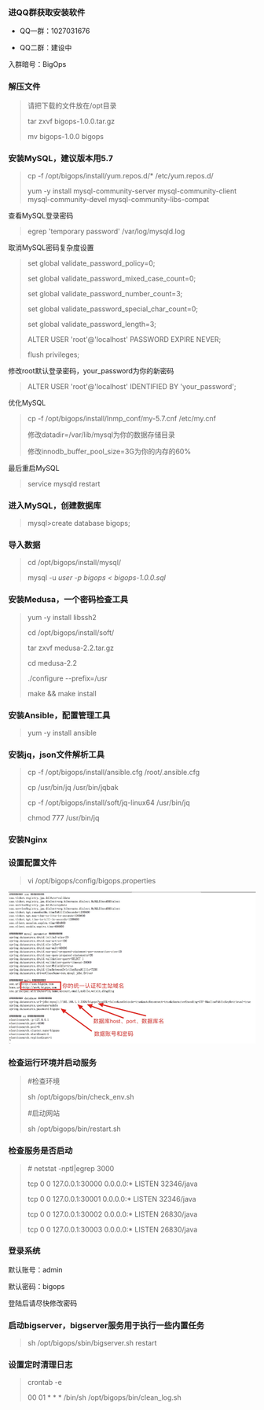 ### 进QQ群获取安装软件

* QQ一群：1027031676

* QQ二群：建设中

入群暗号：BigOps

### **解压文件**

> 请把下载的文件放在/opt目录
>
> tar zxvf bigops-1.0.0.tar.gz
>
> mv bigops-1.0.0 bigops

### 安装MySQL，建议版本用5.7

> cp -f /opt/bigops/install/yum.repos.d/\* /etc/yum.repos.d/
>
> yum -y install mysql-community-server mysql-community-client mysql-community-devel mysql-community-libs-compat

查看MySQL登录密码

> egrep 'temporary password' /var/log/mysqld.log

取消MySQL密码复杂度设置

> set global validate\_password\_policy=0;
>
> set global validate\_password\_mixed\_case\_count=0;
>
> set global validate\_password\_number\_count=3;
>
> set global validate\_password\_special\_char\_count=0;
>
> set global validate\_password\_length=3;
>
> ALTER USER 'root'@'localhost' PASSWORD EXPIRE NEVER;
>
> flush privileges;

修改root默认登录密码，your\_password为你的新密码

> ALTER USER 'root'@'localhost' IDENTIFIED BY 'your\_password';

优化MySQL

> cp -f /opt/bigops/install/lnmp\_conf/my-5.7.cnf /etc/my.cnf
>
> 修改datadir=/var/lib/mysql为你的数据存储目录
>
> 修改innodb\_buffer\_pool\_size=3G为你的内存的60%

最后重启MySQL

> service mysqld restart

### 进入MySQL，创建数据库

> mysql&gt;create database bigops;

### 导入数据

> cd /opt/bigops/install/mysql/
>
> mysql -u _user -p bigops &lt; bigops-1.0.0.sql_

### 安装Medusa，一个密码检查工具

> yum -y install libssh2
>
> cd /opt/bigops/install/soft/
>
> tar zxvf medusa-2.2.tar.gz
>
> cd medusa-2.2
>
> ./configure --prefix=/usr
>
> make && make install

### 安装Ansible，配置管理工具

> yum -y install ansible

### 安装jq，json文件解析工具

> cp -f /opt/bigops/install/ansible.cfg /root/.ansible.cfg
>
> cp  /usr/bin/jq /usr/bin/jqbak
>
> cp -f /opt/bigops/install/soft/jq-linux64 /usr/bin/jq
>
> chmod 777 /usr/bin/jq

### 安装Nginx



### 设置配置文件

> vi /opt/bigops/config/bigops.properties

![](/assets/config.png)

### 检查运行环境并启动服务

> \#检查环境
>
> sh /opt/bigops/bin/check\_env.sh
>
> \#启动网站
>
> sh /opt/bigops/bin/restart.sh

### **检查服务是否启动**

> \# netstat -nptl\|egrep 3000
>
> tcp        0      0 127.0.0.1:30000             0.0.0.0:\*                   LISTEN      32346/java
>
> tcp        0      0 127.0.0.1:30001             0.0.0.0:\*                   LISTEN      32346/java
>
> tcp        0      0 127.0.0.1:30002             0.0.0.0:\*                   LISTEN      26830/java
>
> tcp        0      0 127.0.0.1:30003             0.0.0.0:\*                   LISTEN      26830/java

### 登录系统

默认账号：admin

默认密码：bigops

登陆后请尽快修改密码

### 启动bigserver，bigserver服务用于执行一些内置任务

> sh /opt/bigops/sbin/bigserver.sh restart

### 设置定时清理日志

> crontab -e
>
> 00 01 \* \* \* /bin/sh /opt/bigops/bin/clean\_log.sh



